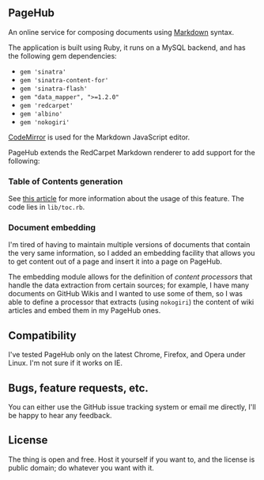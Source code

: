 ## PageHub

An online service for composing documents using [Markdown](http://daringfireball.net/projects/markdown/) syntax.

The application is built using Ruby, it runs on a MySQL backend, and has the following gem dependencies:

* `gem 'sinatra'`
* `gem 'sinatra-content-for'`
* `gem 'sinatra-flash'`
* `gem "data_mapper", ">=1.2.0"`
* `gem 'redcarpet'`
* `gem 'albino'`
* `gem 'nokogiri'`

[CodeMirror](http://codemirror.net) is used for the Markdown JavaScript editor.

PageHub extends the RedCarpet Markdown renderer to add support for the following:

### Table of Contents generation

See [this article](http://www.mxvt.net/articles/toying-with-markdown-smart-table-of-content-generation-and-document-embedding) for more information about the usage of this feature. The code lies in `lib/toc.rb`.

### Document embedding

I'm tired of having to maintain multiple versions of documents that contain the very same information, so I added an embedding facility that allows you to get content out of a page and insert it into a page on PageHub.

The embedding module allows for the definition of *content processors* that handle the data extraction from certain sources; for example, I have many documents on GitHub Wikis and I wanted to use some of them, so I was able to define a processor that extracts (using `nokogiri`) the content of wiki articles and embed them in my PageHub ones.

## Compatibility

I've tested PageHub only on the latest Chrome, Firefox, and Opera under Linux. I'm not sure if it works on IE.

## Bugs, feature requests, etc.

You can either use the GitHub issue tracking system or email me directly, I'll be happy to hear any feedback.

## License

The thing is open and free. Host it yourself if you want to, and the license is public domain; do whatever you want with it.